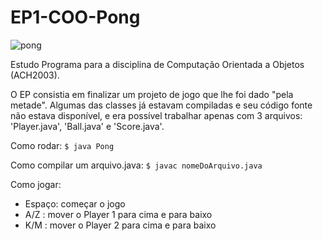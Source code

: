 # EP1-COO-Pong
![pong](https://user-images.githubusercontent.com/49666986/79930094-f9e9f980-841d-11ea-9e42-187120987fe0.jpg)
<p>Estudo Programa para a disciplina de Computação Orientada a Objetos (ACH2003).</p>
<p>O EP consistia em finalizar um projeto de jogo que lhe foi dado "pela metade". Algumas das classes já estavam compiladas e seu código fonte não estava disponível, e era possível trabalhar apenas com 3 arquivos: 'Player.java', 'Ball.java' e 'Score.java'.</p>
<p>Como rodar: <code>$ java Pong</code> <br></p>
<p>Como compilar um arquivo.java: <code>$ javac nomeDoArquivo.java</code></p>
<p>Como jogar: </p>
<ul>
  <li>Espaço: começar o jogo</li>
  <li>A/Z : mover o Player 1 para cima e para baixo</li>
  <li>K/M : mover o Player 2 para cima e para baixo</li>
</ul>
